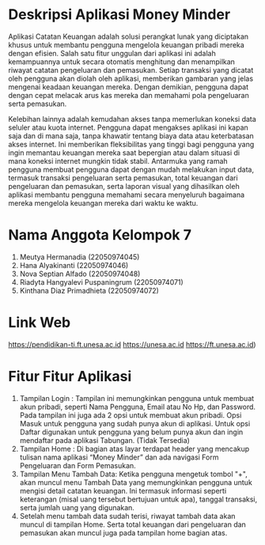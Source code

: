 # Deskripsi Aplikasi Money Minder

Aplikasi Catatan Keuangan adalah solusi perangkat lunak yang diciptakan khusus untuk membantu pengguna mengelola keuangan pribadi mereka dengan efisien. Salah satu fitur unggulan dari aplikasi ini adalah kemampuannya untuk secara otomatis menghitung dan menampilkan riwayat catatan pengeluaran dan pemasukan. Setiap transaksi yang dicatat oleh pengguna akan diolah oleh aplikasi, memberikan gambaran yang jelas mengenai keadaan keuangan mereka. Dengan demikian, pengguna dapat dengan cepat melacak arus kas mereka dan memahami pola pengeluaran serta pemasukan.

Kelebihan lainnya adalah kemudahan akses tanpa memerlukan koneksi data seluler atau kuota internet. Pengguna dapat mengakses aplikasi ini kapan saja dan di mana saja, tanpa khawatir tentang biaya data atau keterbatasan akses internet. Ini memberikan fleksibilitas yang tinggi bagi pengguna yang ingin memantau keuangan mereka saat bepergian atau dalam situasi di mana koneksi internet mungkin tidak stabil. Antarmuka yang ramah pengguna membuat pengguna dapat dengan mudah melakukan input data, termasuk transaksi pengeluaran serta pemasukan, total keuangan dari pengeluaran dan pemasukan, serta laporan visual yang dihasilkan oleh aplikasi membantu pengguna memahami secara menyeluruh bagaimana mereka mengelola keuangan mereka dari waktu ke waktu.

# Nama Anggota Kelompok 7

1. Meutya Hermanadia 			(22050974045)
2. Hana Alyakinanti 				(22050974046)
3. Nova Septian Alfado 			(22050974048)
4. Riadyta Hangyalevi Puspaningrum 	(22050974071)
5. Kinthana Diaz Primadhieta			(22050974072)

# Link Web

https://pendidikan-ti.ft.unesa.ac.id
https://unesa.ac.id
https://ft.unesa.ac.id)

# Fitur Fitur Aplikasi

1. Tampilan Login : Tampilan ini memungkinkan pengguna untuk membuat akun pribadi, seperti Nama Pengguna, Email atau No Hp, dan Password. Pada tampilan ini juga ada 2 opsi untuk membuat akun pribadi. Opsi Masuk untuk pengguna yang sudah punya akun di aplikasi. Untuk opsi Daftar digunakan untuk pengguna yang belum punya akun dan ingin mendaftar pada aplikasi Tabungan. (Tidak Tersedia)
2. Tampilan Home : Di bagian atas layar terdapat header yang mencakup tulisan nama aplikasi “Money Minder” dan ada navigasi Form Pengeluaran dan Form Pemasukan.
3. Tampilan Menu Tambah Data: Ketika pengguna mengetuk tombol "+",  akan muncul menu Tambah Data yang memungkinkan pengguna  untuk mengisi detail catatan keuangan. Ini termasuk informasi seperti keterangan (misal uang tersebut bertujuan untuk apa), tanggal transaksi, serta jumlah uang yang digunakan.
4. Setelah menu tambah data sudah terisi, riwayat tambah data akan muncul di tampilan Home. Serta total keuangan dari pengeluaran dan pemasukan akan muncul juga pada tampilan home bagian atas.

